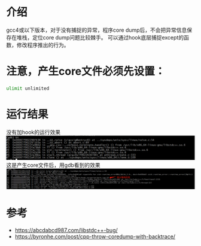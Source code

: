 # 介绍
gcc4或以下版本，对于没有捕捉的异常，程序core dump后，不会把异常信息保存在堆栈，定位core dump问题比较棘手。
可以通过hook底层捕捉except的函数，修改程序推出的行为。
# 注意，产生core文件必须先设置：
```bash
ulimit unlimited
```
# 运行结果
没有加hook的运行效果
![avatar](core_with_no_exception_statck.png)
这是产生core文件后，用gdb看到的效果
![avatar](hook_exception.png)

# 参考
* <https://abcdabcd987.com/libstdc++-bug/>
* <https://byronhe.com/post/cpp-throw-coredump-with-backtrace/>